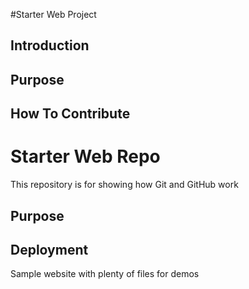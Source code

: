#Starter Web Project

## Introduction

## Purpose

## How To Contribute

# Starter Web Repo

This repository is for showing how Git and GitHub work

## Purpose

## Deployment

Sample website with plenty of files for demos